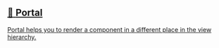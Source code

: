 ## [📄️<!-- --> <!-- -->Portal](/react-native-teleport/pr-preview/pr-12/docs/guides/portal.md)

[Portal helps you to render a component in a different place in the view hierarchy.](/react-native-teleport/pr-preview/pr-12/docs/guides/portal.md)

